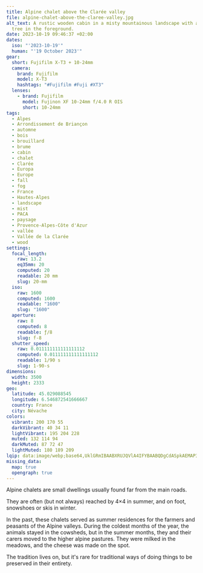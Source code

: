 ```yaml
---
title: Alpine chalet above the Clarée valley
file: alpine-chalet-above-the-claree-valley.jpg
alt_text: A rustic wooden cabin in a misty mountainous landscape with a colorful
  tree in the foreground.
date: 2023-10-19 09:46:37 +02:00
dates:
  iso: "'2023-10-19'"
  human: "'19 October 2023'"
gear:
  short: Fujifilm X-T3 + 10-24mm
  camera:
    brand: Fujifilm
    model: X-T3
    hashtags: "#Fujifilm #Fuji #XT3"
  lenses:
    - brand: Fujifilm
      model: Fujinon XF 10-24mm f/4.0 R OIS
      short: 10-24mm
tags:
  - Alpes
  - Arrondissement de Briançon
  - automne
  - bois
  - brouillard
  - brume
  - cabin
  - chalet
  - Clarée
  - Europa
  - Europe
  - fall
  - fog
  - France
  - Hautes-Alpes
  - landscape
  - mist
  - PACA
  - paysage
  - Provence-Alpes-Côte d'Azur
  - vallée
  - Vallée de la Clarée
  - wood
settings:
  focal_length:
    raw: 13.2
    eq35mm: 20
    computed: 20
    readable: 20 mm
    slug: 20-mm
  iso:
    raw: 1600
    computed: 1600
    readable: "1600"
    slug: "1600"
  aperture:
    raw: 8
    computed: 8
    readable: ƒ/8
    slug: f-8
  shutter_speed:
    raw: 0.011111111111111112
    computed: 0.011111111111111112
    readable: 1/90 s
    slug: 1-90-s
dimensions:
  width: 3500
  height: 2333
geo:
  latitude: 45.029088545
  longitude: 6.546872541666667
  country: France
  city: Névache
colors:
  vibrant: 200 170 55
  darkVibrant: 40 34 11
  lightVibrant: 195 204 228
  muted: 132 114 94
  darkMuted: 87 72 47
  lightMuted: 180 189 209
lqip: data:image/webp;base64,UklGRmIBAABXRUJQVlA4IFYBAABQDgCdASpkAEMAP3Giwlk0v7ejtBLrs/AuCWVtk4AFRaULf/2T2Z5cQSF6ViqgupMHioo+akpU4KhBUpn7OAkvVzGBXTXoobXt0fDhQ8epGmaciBP9Bm5JPEMDHqGjbZjju/jexedmFpP4eLteVz94xsYjsbVi+BFh6EAA/FPKA4eYV1bOQetyc70vDGD4hGFh8Vxh4Nac1PcY4o+wca2xn9Fhz7nWQpnQhpEoIw4HiOKC+JMs1VzgwljrMJXFBOLRYRo0eyEPKw+dfm+gW8tZbRKMwnGz9aAQL/P3jcP8YB7Caj5n9/53Uzfk+poqX3Ze9CuPbBk5LkP2m5YifmXawsmg1vn7V661nWtMHgc3MyBevBnB2kbwhw9RDYvBWWG9kZ9Nd8y6DVJKrZbOiRznSSgrznbCy2e+9IVr0G9hSDPImFO6kgrbOKTkeslhQZIKq8mkAAA=
missing_data:
  map: true
  opengraph: true
---
```


Alpine chalets are small dwellings usually found far from the main roads.

They are often (but not always) reached by 4×4 in summer, and on foot, snowshoes or skis in winter. 

In the past, these chalets served as summer residences for the farmers and peasants of the Alpine valleys. During the coldest months of the year, the animals stayed in the cowsheds, but in the summer months, they and their carers moved to the higher alpine pastures. They were milked in the meadows, and the cheese was made on the spot.

The tradition lives on, but it's rare for traditional ways of doing things to be preserved in their entirety.

